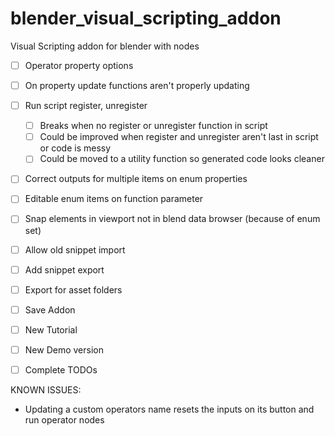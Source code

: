 # blender_visual_scripting_addon
Visual Scripting addon for blender with nodes

- [ ] Operator property options
- [ ] On property update functions aren't properly updating

- [ ] Run script register, unregister
    - [ ] Breaks when no register or unregister function in script
    - [ ] Could be improved when register and unregister aren't last in script or code is messy
    - [ ] Could be moved to a utility function so generated code looks cleaner

- [ ] Correct outputs for multiple items on enum properties
- [ ] Editable enum items on function parameter
- [ ] Snap elements in viewport not in blend data browser (because of enum set)

- [ ] Allow old snippet import
- [ ] Add snippet export

- [ ] Export for asset folders
- [ ] Save Addon

- [ ] New Tutorial
- [ ] New Demo version

- [ ] Complete TODOs





KNOWN ISSUES:

- Updating a custom operators name resets the inputs on its button and run operator nodes